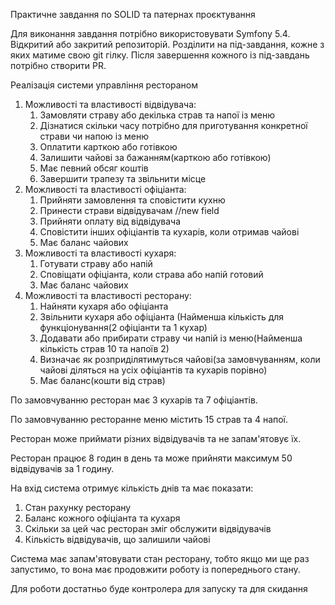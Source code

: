 Практичне завдання по SOLID та патернах проєктування

Для виконання завдання потрібно використовувати Symfony 5.4.
Відкритий або закритий репозиторій.
Розділити на під-завдання, кожне з яких матиме свою git гілку.
Після завершення кожного із під-завдань потрібно створити PR.

Реалізація системи управління рестораном

1. Можливості та властивості відвідувача:
    1. Замовляти страву або декілька страв та напої із меню
    2. Дізнатися скільки часу потрібно для приготування конкретної страви чи напою із меню
    3. Оплатити карткою або готівкою
    4. Залишити чайові за бажанням(карткою або готівкою)
    5. Має певний обсяг коштів
    6. Завершити трапезу та звільнити місце
2. Можливості та властивості офіціанта:
    1. Прийняти замовлення та сповістити кухню
    2. Принести страви відвідувачам //new field 
    3. Прийняти оплату від відвідувача
    4. Сповістити інших офіціантів та кухарів, коли отримав чайові
    5. Має баланс чайових
3. Можливості та властивості кухаря:
    1. Готувати страву або напій
    2. Сповіщати офіціанта, коли страва або напій готовий
    3. Має баланс чайових
4. Можливості та властивості ресторану:
    1. Найняти кухаря або офіціанта 
    2. Звільнити кухаря або офіціанта (Найменша кількість для функціонування(2 офіціанти та 1 кухар)
    3. Додавати або прибирати страву чи напій із меню(Найменша кількість страв 10 та напоїв 2)
    4. Визначає як розприділятимуться чайові(за замовчуванням, коли чайові діляться на усіх офіціантів та кухарів порівно)
    5. Має баланс(кошти від страв)

По замовчуванню ресторан має 3 кухарів та 7 офіціантів. 

По замовчуванню ресторанне меню містить 15 страв та 4 напої.

Ресторан може приймати різних відвідувачів та не запам'ятовує їх. 

Ресторан працює 8 годин в день та може прийняти максимум 50 відвідувачів за 1 годину. 

На вхід система отримує кількість днів та має показати:

1. Стан рахунку ресторану
2. Баланс кожного офіціанта та кухаря
3. Скільки за цей час ресторан зміг обслужити відвідувачів
4. Кількість відвідувачів, що залишили чайові

Система має запам'ятовувати стан ресторану, тобто якщо ми ще раз запустимо, то вона має продовжити роботу із попереднього стану. 

Для роботи достатньо буде контролера для запуску та для скидання

